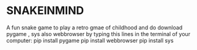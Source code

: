 # SNAKEINMIND
A fun snake game to play a retro gmae of childhood and do download pygame , sys also webbrowser by typing this lines in the terminal of your computer:
pip install pygame
pip install webbrowser
pip install sys
